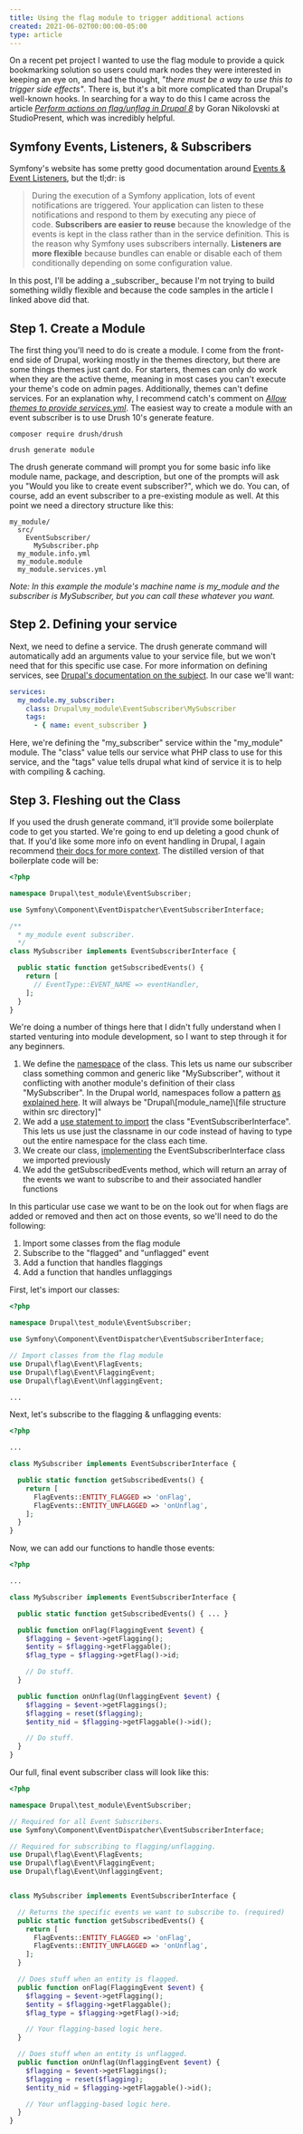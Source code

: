 ```yaml
---
title: Using the flag module to trigger additional actions
created: 2021-06-02T00:00:00-05:00
type: article
---
```


On a recent pet project I wanted to use the flag module to provide a quick bookmarking solution so users could mark nodes they were interested in keeping an eye on, and had the thought, "_there must be a way to use this to trigger side effects"_. There is, but it's a bit more complicated than Drupal's well-known hooks. In searching for a way to do this I came across the article [_Perform actions on flag/unflag in Drupal 8_](https://dev.studiopresent.com/blog/back-end/perform-actions-flag-unflag-drupal-8) by Goran Nikolovski at StudioPresent, which was incredibly helpful.

## Symfony Events, Listeners, & Subscribers

Symfony's website has some pretty good documentation around [Events & Event Listeners](https://symfony.com/doc/current/event_dispatcher.html), but the tl;dr: is 

> During the execution of a Symfony application, lots of event notifications are triggered. Your application can listen to these notifications and respond to them by executing any piece of code. **Subscribers are easier to reuse** because the knowledge of the events is kept in the class rather than in the service definition. This is the reason why Symfony uses subscribers internally. **Listeners are more flexible** because bundles can enable or disable each of them conditionally depending on some configuration value.

In this post, I'll be adding a \_subscriber\_ because I'm not trying to build something wildly flexible and because the code samples in the article I linked above did that.

## Step 1. Create a Module

The first thing you'll need to do is create a module. I come from the front-end side of Drupal, working mostly in the themes directory, but there are some things themes just cant do. For starters, themes can only do work when they are the active theme, meaning in most cases you can't execute your theme's code on admin pages. Additionally, themes can't define services. For an explanation why, I recommend catch's comment on [_Allow themes to provide services.yml_](https://www.drupal.org/project/drupal/issues/2002606#comment-10786044). The easiest way to create a module with an event subscriber is to use Drush 10's generate feature.

```
composer require drush/drush

drush generate module
```

The drush generate command will prompt you for some basic info like module name, package, and description, but one of the prompts will ask you "Would you like to create event subscriber?", which we do. You can, of course, add an event subscriber to a pre-existing module as well. At this point we need a directory structure like this:

```
my_module/
  src/
    EventSubscriber/
      MySubscriber.php
  my_module.info.yml
  my_module.module
  my_module.services.yml
```

_Note: In this example the module's machine name is my\_module and the subscriber is MySubscriber, but you can call these whatever you want._

## Step 2. Defining your service

Next, we need to define a service. The drush generate command will automatically add an arguments value to your service file, but we won't need that for this specific use case. For more information on defining services, see [Drupal's documentation on the subject](https://www.drupal.org/docs/drupal-apis/services-and-dependency-injection/structure-of-a-service-file). In our case we'll want:

```yml
services:
  my_module.my_subscriber:
    class: Drupal\my_module\EventSubscriber\MySubscriber
    tags:
      - { name: event_subscriber }
```

Here, we're defining the "my\_subscriber" service within the "my\_module" module. The "class" value tells our service what PHP class to use for this service, and the "tags" value tells drupal what kind of service it is to help with compiling & caching.

## Step 3. Fleshing out the Class

If you used the drush generate command, it'll provide some boilerplate code to get you started. We're going to end up deleting a good chunk of that. If you'd like some more info on event handling in Drupal, I again recommend [their docs for more context](https://www.drupal.org/docs/creating-custom-modules/subscribe-to-and-dispatch-events). The distilled version of that boilerplate code will be:

```php
<?php

namespace Drupal\test_module\EventSubscriber;

use Symfony\Component\EventDispatcher\EventSubscriberInterface;

/**
  * my_module event subscriber.
  */
class MySubscriber implements EventSubscriberInterface {

  public static function getSubscribedEvents() {
    return [
      // EventType::EVENT_NAME => eventHandler,
    ];
  }
}
```

We're doing a number of things here that I didn't fully understand when I started venturing into module development, so I want to step through it for any beginners.

1. We define the [namespace](https://www.php.net/manual/en/language.namespaces.rationale.php) of the class. This lets us name our subscriber class something common and generic like "MySubscriber", without it conflicting with another module's definition of their class "MySubscriber". In the Drupal world, namespaces follow a pattern [as explained here](https://www.drupal.org/docs/develop/standards/psr-4-namespaces-and-autoloading-in-drupal-8). It will always be "Drupal\\\[module\_name\]\\\[file structure within src directory\]"
2. We add a [use statement to import](https://www.php.net/manual/en/language.namespaces.importing.php) the class "EventSubscriberInterface". This lets us use just the classname in our code instead of having to type out the entire namespace for the class each time.
3. We create our class, [implementing](https://www.php.net/manual/en/language.oop5.interfaces.php) the EventSubscriberInterface class we imported previously
4. We add the getSubscribedEvents method, which will return an array of the events we want to subscribe to and their associated handler functions

In this particular use case we want to be on the look out for when flags are added or removed and then act on those events, so we'll need to do the following:

1. Import some classes from the flag module
2. Subscribe to the "flagged" and "unflagged" event
3. Add a function that handles flaggings
4. Add a function that handles unflaggings

First, let's import our classes:

```php
<?php

namespace Drupal\test_module\EventSubscriber;

use Symfony\Component\EventDispatcher\EventSubscriberInterface;

// Import classes from the flag module
use Drupal\flag\Event\FlagEvents;
use Drupal\flag\Event\FlaggingEvent;
use Drupal\flag\Event\UnflaggingEvent;

...
```

Next, let's subscribe to the flagging & unflagging events:

```php
<?php

...

class MySubscriber implements EventSubscriberInterface {

  public static function getSubscribedEvents() {
    return [
      FlagEvents::ENTITY_FLAGGED => 'onFlag',
      FlagEvents::ENTITY_UNFLAGGED => 'onUnflag',
    ];
  }
}
```

Now, we can add our functions to handle those events:

```php
<?php

...

class MySubscriber implements EventSubscriberInterface {

  public static function getSubscribedEvents() { ... }

  public function onFlag(FlaggingEvent $event) {
    $flagging = $event->getFlagging();
    $entity = $flagging->getFlaggable();
    $flag_type = $flagging->getFlag()->id;

    // Do stuff.
  }

  public function onUnflag(UnflaggingEvent $event) {
    $flagging = $event->getFlaggings();
    $flagging = reset($flagging);
    $entity_nid = $flagging->getFlaggable()->id();

    // Do stuff.
  }
}
```

Our full, final event subscriber class will look like this:

```php
<?php

namespace Drupal\test_module\EventSubscriber;

// Required for all Event Subscribers.
use Symfony\Component\EventDispatcher\EventSubscriberInterface;

// Required for subscribing to flagging/unflagging.
use Drupal\flag\Event\FlagEvents;
use Drupal\flag\Event\FlaggingEvent;
use Drupal\flag\Event\UnflaggingEvent;


class MySubscriber implements EventSubscriberInterface {

  // Returns the specific events we want to subscribe to. (required)
  public static function getSubscribedEvents() {
    return [
      FlagEvents::ENTITY_FLAGGED => 'onFlag',
      FlagEvents::ENTITY_UNFLAGGED => 'onUnflag',
    ];
  }

  // Does stuff when an entity is flagged.
  public function onFlag(FlaggingEvent $event) {
    $flagging = $event->getFlagging();
    $entity = $flagging->getFlaggable();
    $flag_type = $flagging->getFlag()->id;

    // Your flagging-based logic here.
  }

  // Does stuff when an entity is unflagged.
  public function onUnflag(UnflaggingEvent $event) {
    $flagging = $event->getFlaggings();
    $flagging = reset($flagging);
    $entity_nid = $flagging->getFlaggable()->id();

    // Your unflagging-based logic here.
  }
}
```
